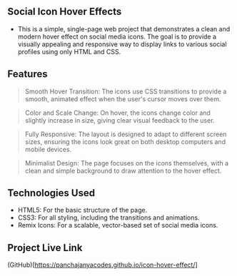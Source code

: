 ## Social Icon Hover Effects

- This is a simple, single-page web project that demonstrates a clean and modern hover effect on social media icons. The goal is to provide a visually appealing and responsive way to display links to various social profiles using only HTML and CSS.

## Features

> Smooth Hover Transition: The icons use CSS transitions to provide a smooth, animated effect when the user's cursor moves over them.

> Color and Scale Change: On hover, the icons change color and slightly increase in size, giving clear visual feedback to the user.

> Fully Responsive: The layout is designed to adapt to different screen sizes, ensuring the icons look great on both desktop computers and mobile devices.

> Minimalist Design: The page focuses on the icons themselves, with a clean and simple background to draw attention to the hover effect.

## Technologies Used

- HTML5: For the basic structure of the page.
- CSS3: For all styling, including the transitions and animations.
- Remix Icons: For a scalable, vector-based set of social media icons.

## Project Live Link

(GitHub)[https://panchajanyacodes.github.io/icon-hover-effect/]
